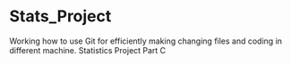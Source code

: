 # Stats_Project
Working how to use Git for efficiently making changing files and coding in different machine.
Statistics Project Part C
